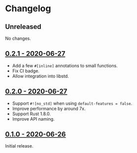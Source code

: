# Changelog

## Unreleased

No changes.

## [0.2.1 - 2020-06-27](https://github.com/jonas-schievink/adler/releases/tag/v0.2.1)

- Add a few `#[inline]` annotations to small functions.
- Fix CI badge.
- Allow integration into libstd.

## [0.2.0 - 2020-06-27](https://github.com/jonas-schievink/adler/releases/tag/v0.2.0)

- Support `#![no_std]` when using `default-features = false`.
- Improve performance by around 7x.
- Support Rust 1.8.0.
- Improve API naming.

## [0.1.0 - 2020-06-26](https://github.com/jonas-schievink/adler/releases/tag/v0.1.0)

Initial release.
